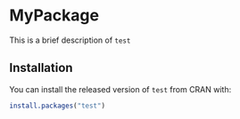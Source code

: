 
# MyPackage

This is a brief description of `test`

## Installation

You can install the released version of `test` from CRAN with:

``` r
install.packages("test")
```
